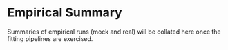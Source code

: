 # Empirical Summary

Summaries of empirical runs (mock and real) will be collated here once the fitting pipelines are exercised.
